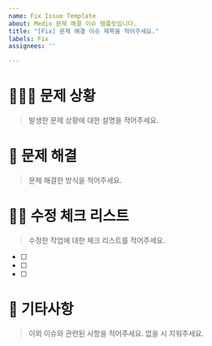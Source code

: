 ```yaml
---
name: Fix Issue Template
about: Medio 문제 해결 이슈 템플릿입니다.
title: "[Fix] 문제 해결 이슈 제목을 적어주세요."
labels: Fix
assignees: ''

---
```


# 🤷🏻‍♂️ 문제 상황
> 발생한 문제 상황에 대한 설명을 적어주세요.

# 🚀 문제 해결 
> 문제 해결한 방식을 적어주세요.

# ✍🏻 수정 체크 리스트
> 수정한 작업에 대한 체크 리스트를 적어주세요.

- [ ] 
- [ ] 
- [ ] 

# 🎸 기타사항
> 이외 이슈와 관련된 사항을 적어주세요.
> 없을 시 지워주세요.
